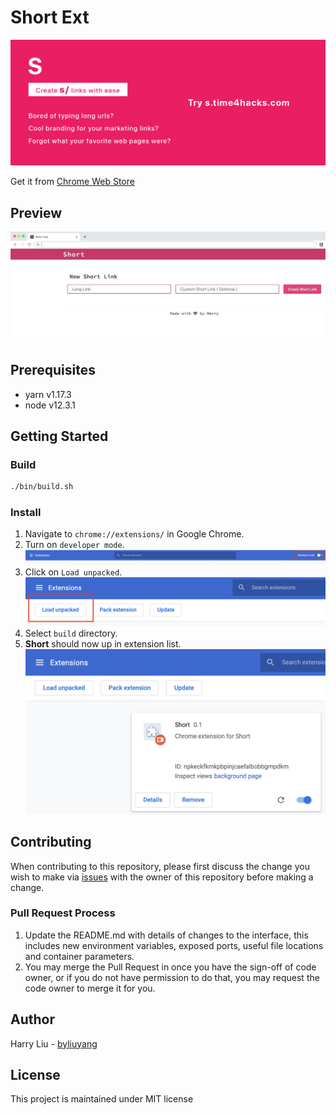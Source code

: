 # Short Ext
![](promo/marquee.png)

Get it from [Chrome Web Store](https://chrome.google.com/webstore/detail/short/hoobjcdfefnngjeepgjkiojpcicciihc)

## Preview
![](doc/usage.gif)

## Prerequisites
- yarn v1.17.3
- node v12.3.1

## Getting Started
### Build
```bash
./bin/build.sh
```

### Install
1. Navigate to `chrome://extensions/` in Google Chrome.
2. Turn on `developer mode`.
![](doc/screenshot/developer-mode.png)
3. Click on `Load unpacked`.
![](doc/screenshot/load-unpacked.png)
4. Select `build` directory.
5. **Short** should now up in extension list.
![](doc/screenshot/extension.png)

## Contributing
When contributing to this repository, please first discuss the change you wish to make via [issues](https://github.com/byliuyang/short-ext/issues) with the owner of this repository before making a change.

### Pull Request Process
1. Update the README.md with details of changes to the interface, this includes new environment 
   variables, exposed ports, useful file locations and container parameters.
2. You may merge the Pull Request in once you have the sign-off of code owner, or if you 
   do not have permission to do that, you may request the code owner to merge it for you.

## Author
Harry Liu - [byliuyang](https://github.com/byliuyang)

## License
This project is maintained under MIT license
